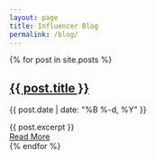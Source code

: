 ```yaml
---
layout: page
title: Influencer Blog
permalink: /blog/
---
```


<div class="posts">
  {% for post in site.posts %}
    <div class="post">
      <h2><a href="{{ post.url }}">{{ post.title }}</a></h2>
      <p class="post-date">{{ post.date | date: "%B %-d, %Y" }}</p>
      <div class="post-excerpt">
        {{ post.excerpt }}
      </div>
      <a href="{{ post.url }}" class="read-more">Read More</a>
    </div>
  {% endfor %}
</div>
